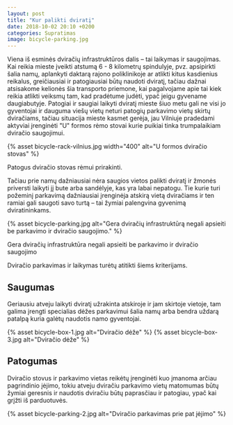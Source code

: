 ```yaml
---
layout: post
title: "Kur palikti dviratį"
date: 2018-10-02 20:10 +0200
categories: Supratimas
image: bicycle-parking.jpg
---
```


Viena iš esminės dviračių infrastruktūros dalis – tai laikymas ir saugojimas. Kai reikia mieste įveikti atstumą 6 - 8 kilometrų spindulyje, pvz. apsipirkti šalia namų, aplankyti daktarą rajono poliklinikoje ar atlikti kitus kasdienius reikalus, greičiausiai ir patogiausiai būtų naudoti dviratį, tačiau dažnai atsisakome kelionės šia transporto priemone, kai pagalvojame apie tai kiek reikia atlikti veiksmų tam, kad pradėtume judėti, ypač jeigu gyvename daugiabutyje. Patogiai ir saugiai laikyti dviratį mieste šiuo metu gali ne visi jo gyventojai ir dauguma viešų vietų neturi patogių parkavimo vietų skirtų dviračiams, tačiau situacija mieste kasmet gerėja, jau Vilniuje pradedami aktyviai įrenginėti "U" formos rėmo stovai kurie puikiai tinka trumpalaikiam dviračio saugojimui.

{% asset bicycle-rack-vilnius.jpg width="400" alt="U formos dviračio stovas" %}

<div class="lighter x--pt smaller">
Patogus dviračio stovas rėmui prirakinti.
</div>

Tačiau prie namų dažniausiai nėra saugios vietos palikti dviratį ir žmonės priversti laikyti jį bute arba sandėlyje, kas yra labai nepatogu. Tie kurie turi požeminį parkavimą dažniausiai įrenginėja atskirą vietą dviračiams ir ten ramiai gali saugoti savo turtą – tai žymiai palengvina gyvenimą dviratininkams.

{% asset bicycle-parking.jpg alt="Gera dviračių infrastruktūrą negali apsieiti be parkavimo ir dviračio saugojimo." %}

<div class="lighter x--pt smaller">
Gera dviračių infrastruktūra negali apsieiti be parkavimo ir dviračio saugojimo
</div>

Dviračio parkavimas ir laikymas turėtų atitikti šiems kriterijams.

## Saugumas

Geriausiu atveju laikyti dviratį užrakinta atskiroje ir jam skirtoje vietoje, tam galima įrengti specialias dėžes parkavimui šalia namų arba bendra uždarą patalpą kuria galėtų naudotis namo gyventojai.

{% asset bicycle-box-1.jpg alt="Dviračio dėže" %}
{% asset bicycle-box-3.jpg alt="Dviračio dėže" %}

## Patogumas

Dviračio stovus ir parkavimo vietas reikėtų įrenginėti kuo įmanoma arčiau pagrindinio įėjimo, tokiu atveju dviračiu parkavimo vietų matomumas būtų žymiai geresnis ir naudotis dviračiu būtų paprasčiau ir patogiau, ypač kai grįžti iš parduotuvės.

{% asset bicycle-parking-2.jpg alt="Dviračio parkavimas prie pat įėjimo" %}